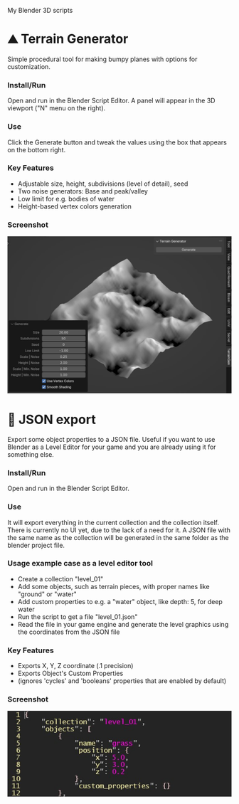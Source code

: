 My Blender 3D scripts

# ⛰️ Terrain Generator
Simple procedural tool for making bumpy planes with options for customization.

### Install/Run
Open and run in the Blender Script Editor. A panel will appear in the 3D viewport ("N" menu on the right).

### Use
Click the Generate button and tweak the values using the box that appears on the bottom right.

### Key Features
- Adjustable size, height, subdivisions (level of detail), seed
- Two noise generators: Base and peak/valley
- Low limit for e.g. bodies of water
- Height-based vertex colors generation

### Screenshot
![alt text](https://github.com/villesepp/Blender/blob/main/readme%20images/terraingenerator.jpg "Screenshot")


# 📁 JSON export
Export some object properties to a JSON file. Useful if you want to use Blender as a Level Editor for your game and you are already using it for something else.

### Install/Run
Open and run in the Blender Script Editor.

### Use
It will export everything in the current collection and the collection itself. There is currently no UI yet, due to the lack of a need for it. A JSON file with the same name as the collection will be generated in the same folder as the blender project file.

### Usage example case as a level editor tool
- Create a collection "level_01"
- Add some objects, such as terrain pieces, with proper names like "ground" or "water"
- Add custom properties to e.g. a "water" object, like depth: 5, for deep water
- Run the script to get a file "level_01.json"
- Read the file in your game engine and generate the level graphics using the coordinates from the JSON file

### Key Features
- Exports X, Y, Z coordinate (.1 precision)
- Exports Object's Custom Properties
- (ignores 'cycles' and 'booleans' properties that are enabled by default)

### Screenshot
![alt text](https://github.com/villesepp/Blender/blob/main/readme%20images/json.jpg "Screenshot")



